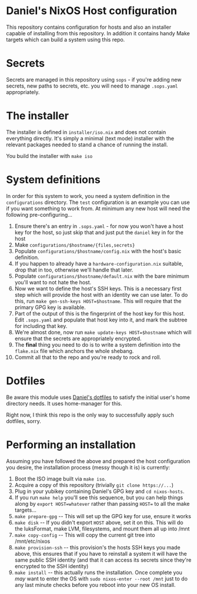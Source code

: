 # Daniel's NixOS Host configuration

This repository contains configuration for hosts and also an installer capable
of installing from this repository. In addition it contains handy Make targets
which can build a system using this repo.

# Secrets

Secrets are managed in this repository using `sops` - if you're adding new
secrets, new paths to secrets, etc. you will need to manage `.sops.yaml`
appropriately.

# The installer

The installer is defined in `installer/iso.nix` and does not contain everything
directly. It's simply a minimal (text mode) installer with the relevant packages
needed to stand a chance of running the install.

You build the installer with `make iso`

# System definitions

In order for this system to work, you need a system definition in the
`configurations` directory. The `test` configuration is an example you can use
if you want something to work from. At minimum any new host will need the
following pre-configuring...

1. Ensure there's an entry in `.sops.yaml` - for now you won't have a host key
   for the host, so just skip that and just put the `daniel` key in for the host
2. Make `configurations/$hostname/{files,secrets}`
3. Populate `configurations/$hostname/config.nix` with the host's basic
   definition.
4. If you happen to already have a `hardware-configuration.nix` suitable, drop
   that in too, otherwise we'll handle that later.
5. Populate `configurations/$hostname/default.nix` with the bare minimum you'll
   want to not hate the host.
6. Now we want to define the host's SSH keys. This is a necessary first step
   which will provide the host with an identity we can use later.
   To do this, run `make gen-ssh-keys HOST=$hostname`. This will require that
   the primary GPG key is available.
7. Part of the output of this is the fingerprint of the host key for this host.
   Edit `.sops.yaml` and populate that host key into it, and mark the subtree
   for including that key.
8. We're almost done, now run `make update-keys HOST=$hostname` which will
   ensure that the secrets are appropriately encrypted.
9. The **final** thing you need to do is to write a system definition into the
   `flake.nix` file which anchors the whole shebang.
10. Commit all that to the repo and you're ready to rock and roll.

# Dotfiles

Be aware this module uses
[Daniel's dotfiles](https://github.com/kinnison/dotfiles/) to satisfy the
initial user's home directory needs. It uses home-manager for this.

Right now, I think this repo is the only way to successfully apply such
dotfiles, sorry.

# Performing an installation

Assuming you have followed the above and prepared the host configuration you
desire, the installation process (messy though it is) is currently:

1. Boot the ISO image built via `make iso`.
2. Acquire a copy of this repository (trivially `git clone https://...`)
3. Plug in your yubikey containing Daniel's GPG key and `cd nixos-hosts`.
4. If you run `make help` you'll see this sequence, but you can help things
   along by `export HOST=whatever` rather than passing `HOST=` to all the
   make targets...
5. `make prepare-gpg` -- This will set up the GPG key for use, ensure it works
6. `make disk` -- If you didn't export `HOST` above, set it on this. This will
   do the luksFormat, make LVM, filesystems, and mount them all up into /mnt
7. `make copy-config` -- This will copy the current git tree into /mnt/etc/nixos
8. `make provision-ssh` -- this provision's the hosts SSH keys you made above,
   this ensures that if you have to reinstall a system it will have the same
   public SSH identity (and that it can access its secrets since they're
   encrypted to the SSH identity)
9. `make install` -- this actually runs the installation. Once complete you
   _may_ want to enter the OS with `sudo nixos-enter --root /mnt` just to do any
   last minute checks before you reboot into your new OS install.

